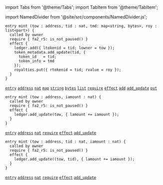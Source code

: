 import Tabs from '@theme/Tabs';
import TabItem from '@theme/TabItem';

import NamedDivider from '@site/src/components/NamedDivider.js';

<NamedDivider title="Code" width="1.5"/>


<Tabs defaultValue="NFT" >

<TabItem value="NFT">

```archetype
entry mint (tow : address, tid : nat, tmd: map<string, bytes>, roy : list<part>) {
  called by owner
  require { fa2_r5: is_not_paused() }
  effect {
    ledger.add({ ltokenid = tid; lowner = tow });
    token_metadata.add_update(tid, {
      token_id   = tid;
      token_info = tmd
    });
    royalties.put({ rtokenid = tid; rvalue = roy });
  }
}
```
[`entry`](/docs/reference/declarations/entrypoint#entry) [`address`](/docs/reference/types#address) [`nat`](/docs/reference/types#nat) [`map`](/docs/reference/types#map<K,%20V>) [`string`](/docs/reference/types#string) [`bytes`](/docs/reference/types#bytes) [`list`](/docs/reference/types#list<T>) [`require`](/docs/reference/declarations/entrypoint#require) [`effect`](/docs/reference/declarations/entrypoint#effect) [`add`](/docs/reference/instructions/asset#aadda) [`add_update`](/docs/reference/instructions/asset#aadd_updatek--u-) [`put`](/docs/reference/instructions/asset#aputa)

</TabItem>

<TabItem value="Fungible">

```archetype
entry mint (tow : address, iamount : nat) {
  called by owner
  require { fa2_r5: is_not_paused() }
  effect {
    ledger.add_update(tow, { lamount += iamount });
  }
}
```
[`entry`](/docs/reference/declarations/entrypoint#entry) [`address`](/docs/reference/types#address) [`nat`](/docs/reference/types#nat) [`require`](/docs/reference/declarations/entrypoint#require) [`effect`](/docs/reference/declarations/entrypoint#effect) [`add_update`](/docs/reference/instructions/asset#aadd_updatek--u-)

</TabItem>

<TabItem value="Multi Asset">

```archetype
entry mint (tow : address, tid : nat, iamount : nat) {
  called by owner
  require { fa2_r5: is_not_paused() }
  effect {
    ledger.add_update((tow, tid), { lamount += iamount });
  }
}
```
[`entry`](/docs/reference/declarations/entrypoint#entry) [`address`](/docs/reference/types#address) [`nat`](/docs/reference/types#nat) [`require`](/docs/reference/declarations/entrypoint#require) [`effect`](/docs/reference/declarations/entrypoint#effect) [`add_update`](/docs/reference/instructions/asset#aadd_updatek--u-)


</TabItem>

</Tabs>